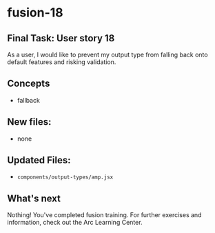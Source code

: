 # fusion-18

## Final Task: User story 18 
As a user, I would like to prevent my output type from falling back onto default features and risking validation.

## Concepts
- fallback

## New files:
-  none

## Updated Files:
-  `components/output-types/amp.jsx`

## What's next
Nothing! You've completed fusion training. For further exercises and information, check out the Arc Learning Center.
